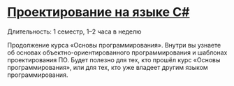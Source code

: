 # [Проектирование на языке C#](https://ulearn.me/course/cs2/Vvedenie_7df81bac-f52c-4219-8663-4d215bafbc7a)

Длительность: 1 семестр, 1–2 часа в неделю

Продолжение курса «Основы программирования». Внутри вы узнаете об основах объектно-ориентированного программирования и шаблонах проектирования ПО. Будет полезно для тех, кто прошёл курс «Основы программирования», или для тех, кто уже владеет другим языком программирования.
